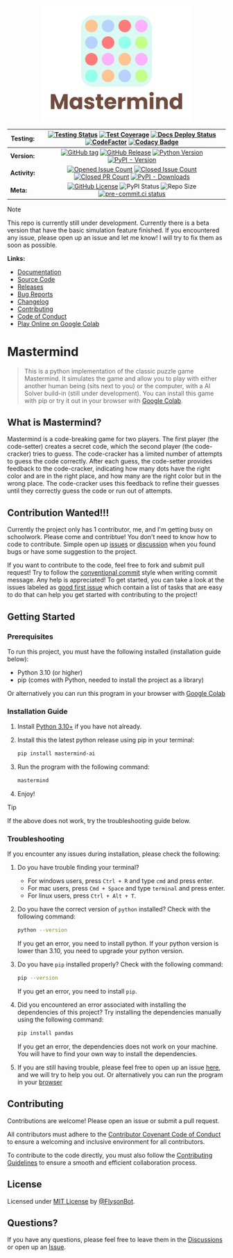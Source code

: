 <p align="center">
<img src="https://raw.githubusercontent.com/FlysonBot/Mastermind/main/docs/source/_static/Mastermind Logo.svg" width="350">
</p>

| **Testing:** | [![Testing Status](https://img.shields.io/github/actions/workflow/status/FlysonBot/Mastermind/coveralls.yaml?label=test)](https://github.com/FlysonBot/Mastermind/actions/workflows/coveralls.yaml) [![Test Coverage](https://coveralls.io/repos/github/FlysonBot/Mastermind/badge.svg?branch=main)](https://coveralls.io/github/FlysonBot/Mastermind?branch=main) [![Docs Deploy Status](https://img.shields.io/github/actions/workflow/status/FlysonBot/Mastermind/deploy_sphinx.yaml?label=docs)](https://flysonbot.github.io/Mastermind/) [![CodeFactor](https://www.codefactor.io/repository/github/flysonbot/mastermind/badge/main)](https://www.codefactor.io/repository/github/flysonbot/mastermind/overview/main) [![Codacy Badge](https://app.codacy.com/project/badge/Grade/af7ee6c4fbc945f88a41ef8edbea682d)](https://app.codacy.com/gh/FlysonBot/Mastermind/dashboard?utm_source=gh&utm_medium=referral&utm_content=&utm_campaign=Badge_grade)|
| --- | :-: |
| **Version:** | [![GitHub tag](https://img.shields.io/github/tag/FlysonBot/Mastermind?include_prereleases=&sort=semver&color=blue)](https://github.com/FlysonBot/Mastermind/tags) [![GitHub Release](https://img.shields.io/github/v/release/FlysonBot/Mastermind?include_prereleases)](https://github.com/FlysonBot/Mastermind/releases) [![Python Version](https://img.shields.io/pypi/pyversions/mastermind-ai)](https://www.python.org/downloads/) [![PyPI - Version](https://img.shields.io/pypi/v/mastermind-ai)](https://pypi.org/project/mastermind-ai/) |
| **Activity:** | [![Opened Issue Count](https://img.shields.io/github/issues/FlysonBot/Mastermind?color=teal)](<https://github.com/FlysonBot/Mastermind/issues>) [![Closed Issue Count](https://img.shields.io/github/issues-closed/FlysonBot/Mastermind?color=teal)](https://github.com/FlysonBot/Mastermind/issues?q=is%3Aissue+is%3Aclosed) [![Closed PR Count](https://img.shields.io/github/issues-pr-closed/FlysonBot/Mastermind?color=teal)](https://github.com/FlysonBot/Mastermind/pulls?q=is%3Apr+is%3Aclosed) [![PyPI - Downloads](https://img.shields.io/pypi/dw/mastermind-ai)](https://pypi.org/project/mastermind-ai/) |
| **Meta:** | [![GitHub License](https://img.shields.io/github/license/FlysonBot/Mastermind)](https://github.com/FlysonBot/Mastermind/blob/main/LICENSE) ![PyPI Status](https://img.shields.io/pypi/status/mastermind-ai) ![Repo Size](https://img.shields.io/github/repo-size/FlysonBot/Mastermind) [![pre-commit.ci status](https://results.pre-commit.ci/badge/github/FlysonBot/Mastermind/main.svg)](https://results.pre-commit.ci/latest/github/FlysonBot/Mastermind/main) |

> [!NOTE]  
> This repo is currently still under development. Currently there is a beta version that have the basic simulation feature finished. If you encountered any issue, please open up an issue and let me know! I will try to fix them as soon as possible.

**Links:**

- [Documentation](https://flysonbot.github.io/Mastermind/)
- [Source Code](https://github.com/FlysonBot/Mastermind)
- [Releases](https://github.com/FlysonBot/Mastermind/releases)
- [Bug Reports](https://github.com/FlysonBot/Mastermind/issues)
- [Changelog](https://github.com/FlysonBot/Mastermind/blob/main/CHANGELOG.md)
- [Contributing](https://github.com/FlysonBot/Mastermind/blob/main/.github/CONTRIBUTING.md)
- [Code of Conduct](https://github.com/FlysonBot/Mastermind/blob/main/.github/CODE_OF_CONDUCT.md)
- [Play Online on Google Colab](https://colab.research.google.com/github/FlysonBot/Mastermind/blob/main/examples/mastermind_in_colab.ipynb)

# Mastermind

> This is a python implementation of the classic puzzle game Mastermind. It simulates the game and allow you to play with either another human being (sits next to you) or the computer, with a AI Solver build-in (still under development). You can install this game with pip or try it out in your browser with [Google Colab](https://colab.research.google.com/github/FlysonBot/Mastermind/blob/main/examples/mastermind_in_colab.ipynb).

## What is Mastermind?

Mastermind is a code-breaking game for two players. The first player (the code-setter) creates a secret code, which the second player (the code-cracker) tries to guess. The code-cracker has a limited number of attempts to guess the code correctly. After each guess, the code-setter provides feedback to the code-cracker, indicating how many dots have the right color and are in the right place, and how many are the right color but in the wrong place. The code-cracker uses this feedback to refine their guesses until they correctly guess the code or run out of attempts.

## Contribution Wanted!!!

Currently the project only has 1 contributor, me, and I'm getting busy on schoolwork. Please come and contribtue! You don't need to know how to code to contribute. Simple open up [issues](https://github.com/FlysonBot/Mastermind/issues) or [discussion](https://github.com/FlysonBot/Mastermind/discussions) when you found bugs or have some suggestion to the project.

If you want to contribute to the code, feel free to fork and submit pull request! Try to follow the [conventional commit](https://www.conventionalcommits.org/en/v1.0.0/) style when writing commit message. Any help is appreciated! To get started, you can take a look at the issues labeled as [good first issue](https://github.com/FlysonBot/Mastermind/issues?q=is%3Aissue+is%3Aopen+label%3A%22good+first+issue%22) which contain a list of tasks that are easy to do that can help you get started with contributing to the project!

## Getting Started

### Prerequisites

To run this project, you must have the following installed (installation guide below):

- Python 3.10 (or higher)
- pip (comes with Python, needed to install the project as a library)

Or alternatively you can run this program in your browser with [Google Colab](https://colab.research.google.com/github/FlysonBot/Mastermind/blob/main/examples/mastermind_in_colab.ipynb)

### Installation Guide

1. Install [Python 3.10+](https://www.python.org/downloads/) if you have not already.

2. Install this the latest python release using pip in your terminal:

    ```bash
    pip install mastermind-ai
    ```

3. Run the program with the following command:

    ```bash
    mastermind
    ```

4. Enjoy!

> [!TIP]
> If the above does not work, try the troubleshooting guide below.

### Troubleshooting

If you encounter any issues during installation, please check the following:

1. Do you have trouble finding your terminal?

    - For windows users, press `Ctrl + R` and type `cmd` and press enter.
    - For mac users, press `Cmd + Space` and type `terminal` and press enter.
    - For linux users, press `Ctrl + Alt + T`.

2. Do you have the correct version of `python` installed? Check with the following command:

    ```bash
    python --version
    ```

    If you get an error, you need to install python.
    If your python version is lower than 3.10, you need to upgrade your python version.

3. Do you have `pip` installed properly? Check with the following command:

    ```bash
    pip --version
    ```

    If you get an error, you need to install `pip`.

4. Did you encountered an error associated with installing the dependencies of this project? Try installing the dependencies manually using the following command:

    ```bash
    pip install pandas
    ```

    If you get an error, the dependencies does not work on your machine. You will have to find your own way to install the dependencies.

5. If you are still having trouble, please feel free to open up an issue [here](https://github.com/FlysonBot/Mastermind/issues), and we will try to help you out. Or alternatively you can run the program in your [browser](https://colab.research.google.com/github/FlysonBot/Mastermind/blob/main/examples/mastermind_in_colab.ipynb)

## Contributing

Contributions are welcome! Please open an issue or submit a pull request.

All contributors must adhere to the [Contributor Covenant Code of Conduct](https://github.com/FlysonBot/Mastermind/blob/main/.github/CODE_OF_CONDUCT.md) to ensure a welcoming and inclusive environment for all contributors.

To contribute to the code directly, you must also follow the [Contributing Guidelines](https://github.com/FlysonBot/Mastermind/blob/main/.github/CONTRIBUTING.md) to ensure a smooth and efficient collaboration process.

## License

Licensed under [MIT License](https://github.com/FlysonBot/Mastermind/blob/main/LICENSE) by [@FlysonBot](https://github.com/FlysonBot).

## Questions?

If you have any questions, please feel free to leave them in the [Discussions](https://github.com/FlysonBot/Mastermind/discussions) or open up an [Issue](https://github.com/FlysonBot/Mastermind/issues).
